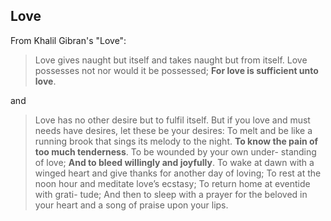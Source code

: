 ## Love

From Khalil Gibran's "Love":

> Love gives naught but itself and takes
> naught but from itself.
>      Love possesses not nor would it be
> possessed;
>      **For love is sufficient unto love**.

and 

> Love has no other desire but to fulfil
> itself.
>      But if you love and must needs have
> desires, let these be your desires:
>      To melt and be like a running brook
> that sings its melody to the night.
>      **To know the pain of too much tenderness**.
>      To be wounded by your own under-
> standing of love;
>      **And to bleed willingly and joyfully**.
>      To wake at dawn with a winged heart
> and give thanks for another day of loving;
>      To rest at the noon hour and meditate
> love’s ecstasy;
>      To return home at eventide with grati-
> tude;
>      And then to sleep with a prayer for the
> beloved in your heart and a song of praise
> upon your lips.